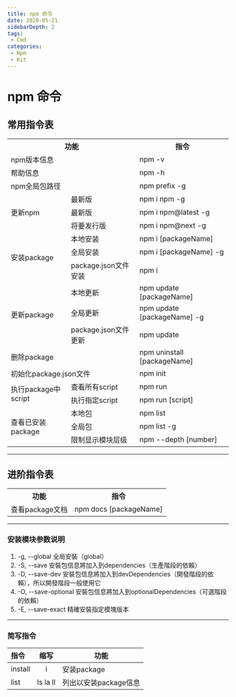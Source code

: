 ```yaml
---
title: npm 命令
date: 2020-05-21
sidebarDepth: 2
tags:
 - Cmd
categories:
 - Npm
 - Kit
---
```


# npm 命令

## 常用指令表
<table>
<tr>
<th colspan="2">功能</th>
<th>指令</th>
</tr>
<tr>
<td colspan="2">npm版本信息</td>
<td>npm -v</td>
</tr>
<tr>
<td colspan="2">帮助信息</td>
<td>npm -h</td>
</tr>
<tr>
<td colspan="2">npm全局包路径</td>
<td>npm prefix -g</td>
</tr>
<tr>
<td rowspan="3">更新npm</td>
<td>最新版</td>
<td>npm i npm -g</td>
</tr>
<tr>
<td>最新版</td>
<td>npm i npm@latest -g</td>
</tr>
<tr>
<td>将要发行版</td>
<td>npm i npm@next -g</td>
</tr>
<tr>
<td rowspan="3">安装package</td>
<td>本地安装</td>
<td>npm i [packageName]</td>
</tr>
<tr>
<td>全局安装</td>
<td>npm i [packageName] -g</td>
</tr>
<tr>
<td>package.json文件安装</td>
<td>npm i</td>
</tr>
<tr>
<td rowspan="3">更新package</td>
<td>本地更新</td>
<td>npm update [packageName]</td>
</tr>
<tr>
<td>全局更新</td>
<td>npm update [packageName] -g</td>
</tr>
<tr>
<td>package.json文件更新</td>
<td>npm update</td>
</tr>
<tr>
<td colspan="2">删除package</td>
<td>npm uninstall [packageName]</td>
</tr>
<tr>
<td colspan="2">初始化package.json文件</td>
<td>npm init</td>
</tr>
<tr>
<td rowspan="2">执行package中script</td>
<td>查看所有script</td>
<td>npm run</td>
</tr>
<tr>
<td>执行指定script</td>
<td>npm run [script]</td>
</tr>
<tr>
    <td rowspan="3">查看已安装package</td>
    <td>本地包</td>
    <td>npm list</td>
</tr>
<tr>
    <td>全局包</td>
    <td>npm list -g</td>
</tr>
<tr>
    <td>限制显示模块层级</td>
    <td>npm --depth [number]</td>
</tr>
</table>

-----------
## 进阶指令表
<table>
<tr>
<th colspan="2">功能</th>
<th>指令</th>
</tr>
<tr>
	<td colspan="2">查看package文档</td>
    <td>npm docs [packageName]</td>
</tr>
</table>

------------
### 安装模块参数说明
1. -g, --global 全局安裝（global）
2. -S, --save 安裝包信息將加入到dependencies（生產階段的依賴）
3. -D, --save-dev 安裝包信息將加入到devDependencies（開發階段的依賴），所以開發階段一般使用它
4. -O, --save-optional 安裝包信息將加入到optionalDependencies（可選階段的依賴）
5. -E, --save-exact 精確安裝指定模塊版本
   
---------
### 简写指令

|指令|缩写|功能|
|:---|:---:|---|
|install|i|安装package|
|list|ls la ll|列出以安装package信息|